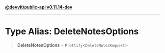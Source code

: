 [**@devvit/public-api v0.11.14-dev**](../../README.md)

---

# Type Alias: DeleteNotesOptions

> **DeleteNotesOptions** = `Prettify`\<`DeleteNotesRequest`\>
